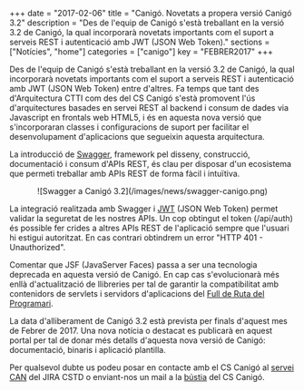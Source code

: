 +++
date        = "2017-02-06"
title       = "Canigó. Novetats a propera versió Canigó 3.2"
description = "Des de l'equip de Canigó s'està treballant en la versió 3.2 de Canigó, la qual incorporarà novetats importants com el suport a serveis REST i autenticació amb JWT (JSON Web Token)."
sections    = ["Notícies", "home"]
categories  = ["canigo"]
key         = "FEBRER2017"
+++

Des de l'equip de Canigó s'està treballant en la versió 3.2 de Canigó, la qual incorporarà novetats importants com el suport a serveis REST i autenticació amb JWT (JSON Web Token) entre d'altres. Fa temps que tant des d'Arquitectura CTTI com des del CS Canigó s'està promovent l'ús d'arquitectures basades en servei REST al backend i consum de dades via Javascript en frontals web HTML5, i és en aquesta nova versió que s'incorporaran classes i configuracions de suport per facilitar el desenvolupament d'aplicacions que segueixin aquesta arquitectura.

La introducció de [Swagger](http://swagger.io/), framework pel disseny, construcció, documentació i consum d'APIs REST, és clau per disposar d'un ecosistema que permeti treballar amb APIs REST de forma fàcil i intuïtiva.

<center>![Swagger a Canigó 3.2](/images/news/swagger-canigo.png)</center>

La integració realitzada amb Swagger i [JWT](https://jwt.io/) (JSON Web Token) permet validar la seguretat de les nostres APIs. Un cop obtingut el token (/api/auth) és possible fer crides a altres APIs REST de l'aplicació sempre que l'usuari hi estigui autoritzat. En cas contrari obtindrem un error "HTTP 401 - Unauthorized".

Comentar que JSF (JavaServer Faces) passa a ser una tecnologia deprecada en aquesta versió de Canigó. En cap cas s'evolucionarà més enllà d'actualització de llibreries per tal de garantir la compatibilitat amb contenidors de servlets i servidors d'aplicacions del [Full de Ruta del Programari](https://portic.ctti.gencat.cat/les_TIC/Normativa/arquitectura/Documents/Full%20de%20Ruta%20del%20Programari.pdf).

La data d'alliberament de Canigó 3.2 està prevista per finals d'aquest mes de Febrer de 2017. Una nova notícia o destacat es publicarà en aquest portal per tal de donar més detalls d'aquesta nova versió de Canigó: documentació, binaris i aplicació plantilla.

Per qualsevol dubte us podeu posar en contacte amb el CS Canigó al [servei CAN](https://cstd.ctti.gencat.cat/jiracstd/browse/CAN) del JIRA CSTD o enviant-nos un mail a la [bústia](oficina-tecnica.canigo.ctti@gencat.cat) del CS Canigó.